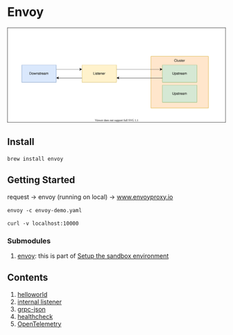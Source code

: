 # Envoy

![](diagram.drawio.svg)


## Install

```
brew install envoy
```

## Getting Started

request -> envoy (running on local) -> www.envoyproxy.io

```
envoy -c envoy-demo.yaml
```

```
curl -v localhost:10000
```

### Submodules

1. [envoy](https://github.com/envoyproxy/envoy): this is part of [Setup the sandbox environment](https://www.envoyproxy.io/docs/envoy/latest/start/sandboxes/setup#start-sandboxes-setup)
## Contents

1. [helloworld](helloworld)
1. [internal listener](internal-listener)
1. [grpc-json](grpc-json)
1. [healthcheck](healthcheck)
1. [OpenTelemetry](opentelemetry)
